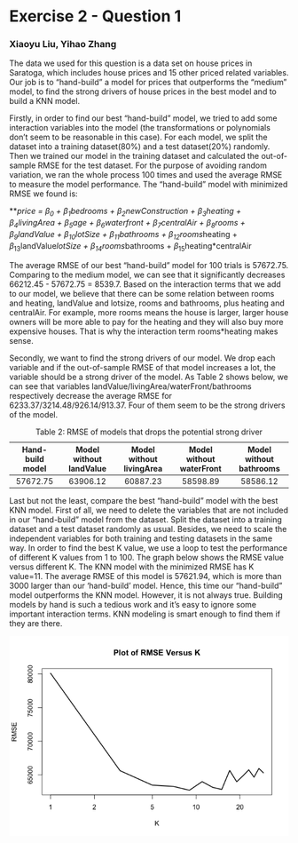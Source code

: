Exercise 2 - Question 1
=======================

### Xiaoyu Liu, Yihao Zhang

The data we used for this question is a data set on house prices in
Saratoga, which includes house prices and 15 other priced related
variables. Our job is to “hand-build” a model for prices that
outperforms the “medium” model, to find the strong drivers of house
prices in the best model and to build a KNN model.

Firstly, in order to find our best “hand-build” model, we tried to add
some interaction variables into the model (the transformations or
polynomials don’t seem to be reasonable in this case). For each model,
we split the dataset into a training dataset(80%) and a test
dataset(20%) randomly. Then we trained our model in the training dataset
and calculated the out-of-sample RMSE for the test dataset. For the
purpose of avoiding random variation, we ran the whole process 100 times
and used the average RMSE to measure the model performance. The
“hand-build” model with minimized RMSE we found is:

\*\**price = *β*<sub>0</sub> + *β*<sub>1</sub>bedrooms +
*β*<sub>2</sub>newConstruction + *β*<sub>3</sub>heating +
*β*<sub>4</sub>livingArea + *β*<sub>5</sub>age +
*β*<sub>6</sub>waterfront + *β*<sub>7</sub>centralAir +
*β*<sub>8</sub>rooms + *β*<sub>9</sub>landValue +
*β*<sub>10</sub>lotSize + *β*<sub>11</sub>bathrooms +
*β*<sub>12</sub>rooms*heating + *β*<sub>13</sub>landValue*lotSize +
*β*<sub>14</sub>rooms*bathrooms + *β*<sub>15</sub>heating\*centralAir

The average RMSE of our best “hand-build” model for 100 trials is
57672.75. Comparing to the medium model, we can see that it
significantly decreases 66212.45 - 57672.75 = 8539.7. Based on the
interaction terms that we add to our model, we believe that there can be
some relation between rooms and heating, landValue and lotsize, rooms
and bathrooms, plus heating and centralAir. For example, more rooms
means the house is larger, larger house owners will be more able to pay
for the heating and they will also buy more expensive houses. That is
why the interaction term rooms\*heating makes sense.

Secondly, we want to find the strong drivers of our model. We drop each
variable and if the out-of-sample RMSE of that model increases a lot,
the variable should be a strong driver of the model. As Table 2 shows
below, we can see that variables
landValue/livingArea/waterFront/bathrooms respectively decrease the
average RMSE for 6233.37/3214.48/926.14/913.37. Four of them seem to be
the strong drivers of the model.

<table>
<caption>Table 2: RMSE of models that drops the potential strong driver</caption>
<thead>
<tr class="header">
<th style="text-align: center;">Hand-build model</th>
<th style="text-align: center;">Model without landValue</th>
<th style="text-align: center;">Model without livingArea</th>
<th style="text-align: center;">Model without waterFront</th>
<th style="text-align: center;">Model without bathrooms</th>
</tr>
</thead>
<tbody>
<tr class="odd">
<td style="text-align: center;">57672.75</td>
<td style="text-align: center;">63906.12</td>
<td style="text-align: center;">60887.23</td>
<td style="text-align: center;">58598.89</td>
<td style="text-align: center;">58586.12</td>
</tr>
</tbody>
</table>

Last but not the least, compare the best “hand-build” model with the
best KNN model. First of all, we need to delete the variables that are
not included in our “hand-build” model from the dataset. Split the
dataset into a training dataset and a test dataset randomly as usual.
Besides, we need to scale the independent variables for both training
and testing datasets in the same way. In order to find the best K value,
we use a loop to test the performance of different K values from 1 to
100. The graph below shows the RMSE value versus different K. The KNN
model with the minimized RMSE has K value=11. The average RMSE of this
model is 57621.94, which is more than 3000 larger than our ‘hand-build’
model. Hence, this time our “hand-build” model outperforms the KNN
model. However, it is not always true. Building models by hand is such a
tedious work and it’s easy to ignore some important interaction terms.
KNN modeling is smart enough to find them if they are there.

![](Question1_files/figure-markdown_strict/unnamed-chunk-4-1.png)
